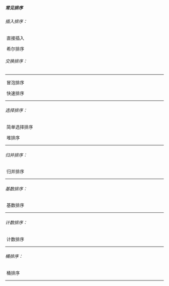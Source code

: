 ##### 																					常见排序

###### 插入排序：

​				直接插入

​				希尔排序



###### 交换排序：	

------

​				冒泡排序

​				快速排序

------



###### 选择排序：

​				简单选择排序

​				堆排序

------



###### 归并排序：

​				归并排序

------



###### 基数排序：		

​				基数排序

------



###### 计数排序：		

​				计数排序

------



###### 桶排序：		

​				桶排序

------

